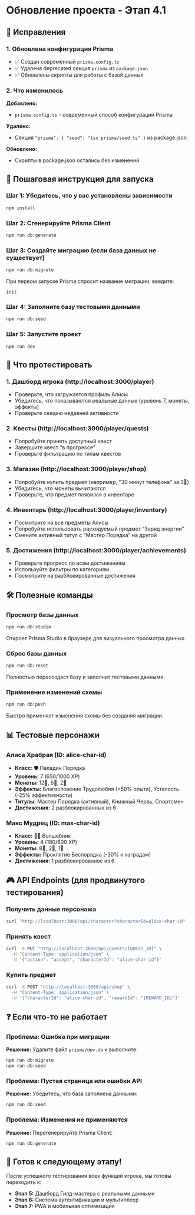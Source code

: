 # Обновление проекта - Этап 4.1

## 🔧 Исправления

### 1. Обновлена конфигурация Prisma
- ✅ Создан современный `prisma.config.ts` 
- ✅ Удалена deprecated секция `prisma` из `package.json`
- ✅ Обновлены скрипты для работы с базой данных

### 2. Что изменилось

**Добавлено:**
- `prisma.config.ts` - современный способ конфигурации Prisma

**Удалено:**
- Секция `"prisma": { "seed": "tsx prisma/seed.ts" }` из package.json

**Обновлено:**
- Скрипты в package.json остались без изменений

## 🚀 Пошаговая инструкция для запуска

### Шаг 1: Убедитесь, что у вас установлены зависимости
```bash
npm install
```

### Шаг 2: Сгенерируйте Prisma Client
```bash
npm run db:generate
```

### Шаг 3: Создайте миграцию (если база данных не существует)
```bash
npm run db:migrate
```

При первом запуске Prisma спросит название миграции, введите:
```
init
```

### Шаг 4: Заполните базу тестовыми данными
```bash
npm run db:seed
```

### Шаг 5: Запустите проект
```bash
npm run dev
```

## 🎯 Что протестировать

### 1. Дашборд игрока (http://localhost:3000/player)
- Проверьте, что загружается профиль Алисы
- Убедитесь, что показываются реальные данные (уровень 7, монеты, эффекты)
- Проверьте секцию недавней активности

### 2. Квесты (http://localhost:3000/player/quests)
- Попробуйте принять доступный квест
- Завершите квест "в прогрессе"
- Проверьте фильтрацию по типам квестов

### 3. Магазин (http://localhost:3000/player/shop)
- Попробуйте купить предмет (например, "30 минут телефона" за 3🥈)
- Убедитесь, что монеты вычитаются
- Проверьте, что предмет появился в инвентаре

### 4. Инвентарь (http://localhost:3000/player/inventory)
- Посмотрите на все предметы Алисы
- Попробуйте использовать расходуемый предмет "Заряд энергии"
- Смените активный титул с "Мастер Порядка" на другой

### 5. Достижения (http://localhost:3000/player/achievements)
- Проверьте прогресс по всем достижениям
- Используйте фильтры по категориям
- Посмотрите на разблокированные достижения

## 🛠️ Полезные команды

### Просмотр базы данных
```bash
npm run db:studio
```
Откроет Prisma Studio в браузере для визуального просмотра данных.

### Сброс базы данных
```bash
npm run db:reset
```
Полностью пересоздаст базу и заполнит тестовыми данными.

### Применение изменений схемы
```bash
npm run db:push
```
Быстро применяет изменения схемы без создания миграции.

## 📊 Тестовые персонажи

### Алиса Храбрая (ID: alice-char-id)
- **Класс:** 🛡️ Паладин Порядка
- **Уровень:** 7 (650/1000 XP)
- **Монеты:** 12🥉, 5🥈, 2🥇
- **Эффекты:** Благословение Трудолюбия (+50% опыта), Усталость (-25% эффективности)
- **Титулы:** Мастер Порядка (активный), Книжный Червь, Спортсмен
- **Достижения:** 2 разблокированных из 6

### Макс Мудрец (ID: max-char-id)
- **Класс:** 🧙‍♂️ Волшебник
- **Уровень:** 4 (180/600 XP)
- **Монеты:** 8🥉, 2🥈, 1🥇
- **Эффекты:** Проклятие Беспорядка (-30% к наградам)
- **Достижения:** 1 разблокированное из 6

## 🎮 API Endpoints (для продвинутого тестирования)

### Получить данные персонажа
```bash
curl "http://localhost:3000/api/character?characterId=alice-char-id"
```

### Принять квест
```bash
curl -X PUT "http://localhost:3000/api/quests/[QUEST_ID]" \
  -H "Content-Type: application/json" \
  -d '{"action": "accept", "characterId": "alice-char-id"}'
```

### Купить предмет
```bash
curl -X POST "http://localhost:3000/api/shop" \
  -H "Content-Type: application/json" \
  -d '{"characterId": "alice-char-id", "rewardId": "[REWARD_ID]"}'
```

## ❓ Если что-то не работает

### Проблема: Ошибка при миграции
**Решение:** Удалите файл `prisma/dev.db` и выполните:
```bash
npm run db:migrate
npm run db:seed
```

### Проблема: Пустая страница или ошибки API
**Решение:** Убедитесь, что база заполнена данными:
```bash
npm run db:seed
```

### Проблема: Изменения не применяются
**Решение:** Перегенерируйте Prisma Client:
```bash
npm run db:generate
```

## 🎯 Готов к следующему этапу!

После успешного тестирования всех функций игрока, мы готовы переходить к:
- **Этап 5:** Дашборд Гилд-мастера с реальными данными
- **Этап 6:** Система аутентификации и мультиплеер
- **Этап 7:** PWA и мобильная оптимизация
